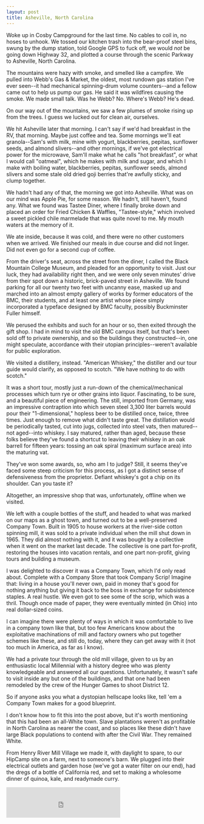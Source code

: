```yaml
---
layout: post
title: Asheville, North Carolina
---
```


Woke up in Cosby Campground for the last time. No cables to coil in, no hoses to unhook. We tossed our kitchen trash into the bear-proof steel bins, swung by the dump station, told Google GPS to fuck off, we would *not* be going down Highway 32, and plotted a course through the scenic Parkway to Asheville, North Carolina.

The mountains were hazy with smoke, and smelled like a campfire. We pulled into Webb's Gas & Market, the oldest, most rundown gas station I've ever seen--it had mechanical spinning-drum volume counters--and a fellow came out to help us pump our gas. He said it was wildfires causing the smoke. We made small talk. Was he Webb? No. Where's Webb? He's dead.

On our way out of the mountains, we saw a few plumes of smoke rising up from the trees. I guess we lucked out for clean air, ourselves.

We hit Asheville later that morning. I can't say if we'd had breakfast in the RV, that morning. Maybe just coffee and tea. Some mornings we'll eat granola--Sam's with milk, mine with yogurt, blackberries, pepitas, sunflower seeds, and almond slivers--and other mornings, if we've got electrical power for the microwave, Sam'll make what he calls "hot breakfast", or what I would call "oatmeal", which he makes with milk and sugar, and which I make with boiling water, blackberries, pepitas, sunflower seeds, almond slivers and some stale old dried goji berries that're awfully sticky, and clump together.

We hadn't had any of that, the morning we got into Asheville. What was on our mind was Apple Pie, for some reason. We hadn't, still haven't, found any. What we found was Tastee Diner, where I finally broke down and placed an order for Fried Chicken & Waffles, "Tastee-style," which involved a sweet pickled chile marmelade that was quite novel to me. My mouth waters at the memory of it.

We ate inside, because it was cold, and there were no other customers when we arrived. We finished our meals in due course and did not linger. Did not even go for a second cup of coffee.

From the driver's seat, across the street from the diner, I called the Black Mountain College Museum, and pleaded for an opportunity to visit. Just our luck, they had availability right then, and we were only seven minutes' drive from their spot down a historic, brick-paved street in Asheville. We found parking for all our twenty two feet with uncanny ease, masked up and marched into an almost empty gallery of works by former educators of the BMC, their students, and at least one artist whose piece simply incorporated a typeface designed by BMC faculty, possibly Buckminster Fuller himself.

We perused the exhibits and such for an hour or so, then exited through the gift shop. I had in mind to visit the old BMC campus itself, but that's been sold off to private ownership, and so the buildings they constructed--in, one might speculate, accordance with their utopian principles--weren't available for public exploration.

We visited a distillery, instead. "American Whiskey," the distiller and our tour guide would clarify, as opposed to scotch. "We have nothing to do with scotch."

It was a short tour, mostly just a run-down of the chemical/mechanical processes which turn rye or other grains into liquor. Fascinating, to be sure, and a beautiful piece of engineering. The still, imported from Germany, was an impressive contraption into which seven steel 3,300 liter barrels would pour their "1-dimensional," hopless beer to be distilled once, twice, three times. Just enough to remove what didn't taste great. The distillation would be periodically tasted, cut into jugs, collected into steel vats, then matured--not aged--into whiskey. I say matured, rather than aged, because these folks believe they've found a shortcut to leaving their whiskey in an oak barrell for fifteen years: tossing an oak spiral (maximum surface area) into the maturing vat.

They've won some awards, so, who am I to judge? Still, it seems they've faced some steep criticism for this process, as I got a distinct sense of defensiveness from the proprietor. Defiant whiskey's got a chip on its shoulder. Can you taste it?

Altogether, an impressive shop that was, unfortunately, offline when we visited.

We left with a couple bottles of the stuff, and headed to what was marked on our maps as a ghost town, and turned out to be a well-preserved Company Town. Built in 1905 to house workers at the river-side cotton spinning mill, it was sold to a private individual when the mill shut down in 1965. They did almost nothing with it, and it was bought by a collective when it went on the market last decade. The collective is one part for-profit, restoring the houses into vacation rentals, and one part non-profit, giving tours and building a museum.

I was delighted to discover it was a Company Town, which I'd only read about. Complete with a Company Store that took Company Scrip! Imagine that: living in a house you'll never own, paid in money that's good for nothing anything but giving it back to the boss in exchange for subsistence staples. A real hustle. We even got to see some of the scrip, which was a thril. Though once made of paper, they were eventually minted (in Ohio) into real dollar-sized coins.

I can imagine there were plenty of ways in which it was comfortable to live in a company town like that, but too few Americans know about the exploitative machinations of mill and factory owners who put together schemes like these, and still do, today, where they can get away with it (not too much in America, as far as I know).

We had a private tour through the old mill village, given to us by an enthusiastic local Millennial with a history degree who was plenty knowledgeable and answered all our questions. Unfortunately, it wasn't safe to visit inside any but one of the buildings, and that one had been remodeled by the crew of the Hunger Games to shoot District 12.

So if anyone asks you what a dystopian hellscape looks like, tell 'em a Company Town makes for a good blueprint.

I don't know how to fit this into the post above, but it's worth mentioning that this had been an all-White town. Slave plantations weren't as profitable in North Carolina as nearer the coast, and so places like these didn't have large Black populations to contend with after the Civil War. They remained White.

From Henry River Mill Village we made it, with daylight to spare, to our HipCamp site on a farm, next to someone's barn. We plugged into their electrical outlets and garden hose (we've got a water filter on our end), had the dregs of a bottle of California red, and set to making a wholesome dinner of quinoa, kale, and readymade curry.

<iframe src="https://open.spotify.com/embed/track/6okgBrpsKHFhmUEN7bHAEr" width="300" height="80" frameborder="0" allowtransparency="true" allow="encrypted-media"></iframe>
